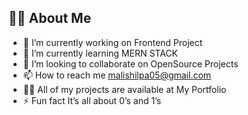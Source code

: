 ## 🙋‍♂️ About Me
- 🔭 I’m currently working on Frontend Project
- 🌱 I’m currently learning MERN STACK 
- 👯 I’m looking to collaborate on OpenSource Projects
- 📫 How to reach me malishilpa05@gmail.com
- 👨‍💻 All of my projects are available at My Portfolio
- ⚡ Fun fact It’s all about 0’s and 1’s

<!---
malishilpa9119/malishilpa9119 is a ✨ special ✨ repository because its `README.md` (this file) appears on your GitHub profile.
You can click the Preview link to take a look at your changes.
--->
